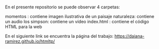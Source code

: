 En el presente repositorio se puede observar 4 carpetas:

momentos : contiene imagen ilustrativa de un paisaje
naturaleza: contiene un audio
los simpson: contiene un vídeo
index.html : contiene el código HTML para la web

En el siguiente link se encuentra la página del trabajo:
https://daiana-ramirez.github.io/htmltp/